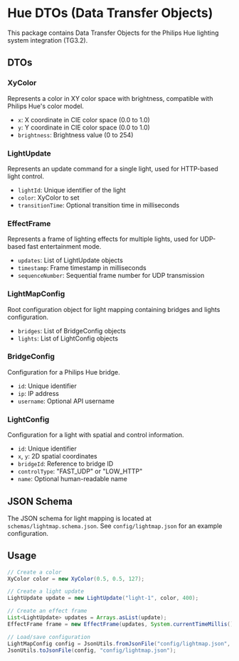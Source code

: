 # Hue DTOs (Data Transfer Objects)

This package contains Data Transfer Objects for the Philips Hue lighting system integration (TG3.2).

## DTOs

### XyColor
Represents a color in XY color space with brightness, compatible with Philips Hue's color model.
- `x`: X coordinate in CIE color space (0.0 to 1.0)
- `y`: Y coordinate in CIE color space (0.0 to 1.0)
- `brightness`: Brightness value (0 to 254)

### LightUpdate
Represents an update command for a single light, used for HTTP-based light control.
- `lightId`: Unique identifier of the light
- `color`: XyColor to set
- `transitionTime`: Optional transition time in milliseconds

### EffectFrame
Represents a frame of lighting effects for multiple lights, used for UDP-based fast entertainment mode.
- `updates`: List of LightUpdate objects
- `timestamp`: Frame timestamp in milliseconds
- `sequenceNumber`: Sequential frame number for UDP transmission

### LightMapConfig
Root configuration object for light mapping containing bridges and lights configuration.
- `bridges`: List of BridgeConfig objects
- `lights`: List of LightConfig objects

### BridgeConfig
Configuration for a Philips Hue bridge.
- `id`: Unique identifier
- `ip`: IP address
- `username`: Optional API username

### LightConfig
Configuration for a light with spatial and control information.
- `id`: Unique identifier
- `x`, `y`: 2D spatial coordinates
- `bridgeId`: Reference to bridge ID
- `controlType`: "FAST_UDP" or "LOW_HTTP"
- `name`: Optional human-readable name

## JSON Schema

The JSON schema for light mapping is located at `schemas/lightmap.schema.json`.
See `config/lightmap.json` for an example configuration.

## Usage

```java
// Create a color
XyColor color = new XyColor(0.5, 0.5, 127);

// Create a light update
LightUpdate update = new LightUpdate("light-1", color, 400);

// Create an effect frame
List<LightUpdate> updates = Arrays.asList(update);
EffectFrame frame = new EffectFrame(updates, System.currentTimeMillis(), 0);

// Load/save configuration
LightMapConfig config = JsonUtils.fromJsonFile("config/lightmap.json", LightMapConfig.class);
JsonUtils.toJsonFile(config, "config/lightmap.json");
```
